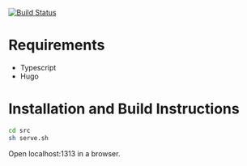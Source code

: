 [![Build Status](https://travis-ci.com/APlagman/AlexPlagman.com.svg?branch=master)](https://travis-ci.com/APlagman/AlexPlagman.com)

# Requirements

* Typescript
* Hugo

# Installation and Build Instructions

```bash
cd src
sh serve.sh
```
Open localhost:1313 in a browser.
